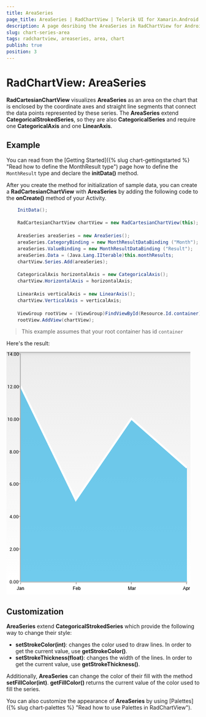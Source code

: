 ```yaml
---
title: AreaSeries
page_title: AreaSeries | RadChartView | Telerik UI for Xamarin.Android Documentation
description: A page desribing the AreaSeries in RadChartView for Android. This article explains the most important things you need to know before using AreaSeries.
slug: chart-series-area
tags: radchartview, areaseries, area, chart
publish: true
position: 3
---
```


# RadChartView: AreaSeries

**RadCartesianChartView** visualizes **AreaSeries** as an area on the chart that is enclosed by the coordinate axes and straight line segments that connect the data points represented by these series. The **AreaSeries** extend **CategoricalStrokedSeries**, so they are also **CategoricalSeries** and require one **CategoricalAxis** and one **LinearAxis**.

## Example

You can read from the [Getting Started]({% slug chart-gettingstarted %} "Read how to define the MonthResult type") page how to define the `MonthResult` type and declare the **initData()** method.

After you create the method for initialization of sample data, you can create a **RadCartesianChartView** with **AreaSeries** by adding the following code to the **onCreate()** method of your Activity.


```C#
	InitData();

	RadCartesianChartView chartView = new RadCartesianChartView(this);

	AreaSeries areaSeries = new AreaSeries();
	areaSeries.CategoryBinding = new MonthResultDataBinding ("Month");
	areaSeries.ValueBinding = new MonthResultDataBinding ("Result");
	areaSeries.Data = (Java.Lang.IIterable)this.monthResults;
	chartView.Series.Add(areaSeries);

	CategoricalAxis horizontalAxis = new CategoricalAxis();
	chartView.HorizontalAxis = horizontalAxis;

	LinearAxis verticalAxis = new LinearAxis();
	chartView.VerticalAxis = verticalAxis;

	ViewGroup rootView = (ViewGroup)FindViewById(Resource.Id.container);
	rootView.AddView(chartView);
```

> This example assumes that your root container has id `container`

Here's the result:

![TelerikUI-Chart-Series-Area](images/chart-series-area-1.png "Demo of Cartesian chart with AreaSeries.")

## Customization

**AreaSeries** extend **CategoricalStrokedSeries** which provide the following way to change their style:

* **setStrokeColor(int)**: changes the color used to draw lines. In order to get the current value, use **getStrokeColor()**.
* **setStrokeThickness(float)**: changes the width of the lines. In order to get the current value, use **getStrokeThickness()**.

Additionally, **AreaSeries** can change the color of their fill with the method **setFillColor(int)**. **getFillColor()** returns the current value of the color used to fill the series.

You can also customize the appearance of **AreaSeries** by using [Palettes]({% slug chart-palettes %} "Read how to use Palettes in RadChartView").
